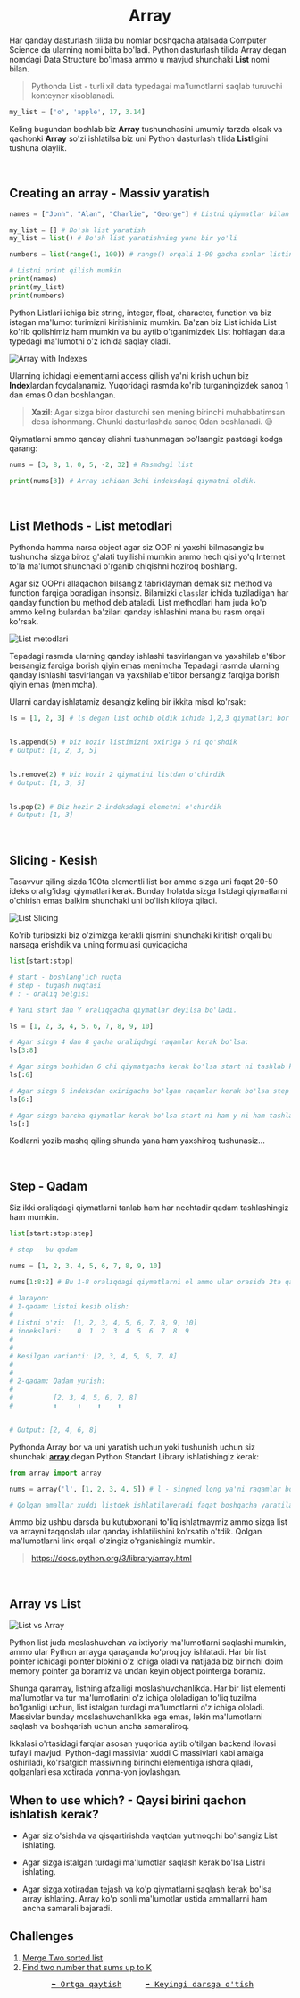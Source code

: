 <h1 align=center><b>Array</b></h1>

Har qanday dasturlash tilida bu nomlar boshqacha atalsada Computer Science da ularning nomi bitta bo'ladi. Python dasturlash tilida Array degan nomdagi Data Structure bo'lmasa ammo u mavjud shunchaki **List** nomi bilan.

> Pythonda List - turli xil data typedagai ma'lumotlarni saqlab turuvchi konteyner xisoblanadi.

```python
my_list = ['o', 'apple', 17, 3.14]
```

Keling bugundan boshlab biz **Array** tushunchasini umumiy tarzda olsak va qachonki **Array** so'zi ishlatilsa biz uni Python dasturlash tilida **List**ligini tushuna olaylik.

<br>

## **Creating an array - Massiv yaratish**

```python
names = ["Jonh", "Alan", "Charlie", "George"] # Listni qiymatlar bilan yaratish.

my_list = [] # Bo'sh list yaratish
my_list = list() # Bo'sh list yaratishning yana bir yo'li

numbers = list(range(1, 100)) # range() orqali 1-99 gacha sonlar listini yaratish.

# Listni print qilish mumkin
print(names)
print(my_list)
print(numbers)
```

Python Listlari ichiga biz string, integer, float, character, function va biz istagan ma'lumot turimizni kiritishimiz mumkin. Ba'zan biz List ichida List ko'rib qolishimiz ham mumkin va bu aytib o'tganimizdek List hohlagan data typedagi ma'lumotni o'z ichida saqlay oladi.

<img src="../Images/array_indices.webp" alt="Array with Indexes">

Ularning ichidagi elementlarni access qilish ya'ni kirish uchun biz **Index**lardan foydalanamiz. Yuqoridagi rasmda ko'rib turganingizdek sanoq 1 dan emas 0 dan boshlangan.

> **Xazil**: Agar sizga biror dasturchi sen mening birinchi muhabbatimsan desa ishonmang. Chunki dasturlashda sanoq 0dan boshlanadi. 😉

Qiymatlarni ammo qanday olishni tushunmagan bo'lsangiz pastdagi kodga qarang:

```python
nums = [3, 8, 1, 0, 5, -2, 32] # Rasmdagi list 

print(nums[3]) # Array ichidan 3chi indeksdagi qiymatni oldik.
```

<br>

## **List Methods - List metodlari**

Pythonda hamma narsa object agar siz OOP ni yaxshi bilmasangiz bu tushuncha sizga biroz g'alati tuyilishi mumkin ammo hech qisi yo'q Internet to'la ma'lumot shunchaki o'rganib chiqishni hoziroq boshlang. 

Agar siz OOPni allaqachon bilsangiz tabriklayman demak siz method va function farqiga boradigan insonsiz. Bilamizki `class`lar ichida tuziladigan har qanday function bu method deb ataladi. List methodlari ham juda ko'p ammo keling bulardan ba'zilari qanday ishlashini mana bu rasm orqali ko'rsak.

<img src="../Images/list_method.jpg" alt="List metodlari">

Tepadagi rasmda ularning qanday ishlashi tasvirlangan va yaxshilab e'tibor bersangiz farqiga borish qiyin emas menimcha
Tepadagi rasmda ularning qanday ishlashi tasvirlangan va yaxshilab e'tibor bersangiz farqiga borish qiyin emas (menimcha).

Ularni qanday ishlatamiz desangiz keling bir ikkita misol ko'rsak:

```python
ls = [1, 2, 3] # ls degan list ochib oldik ichida 1,2,3 qiymatlari bor


ls.append(5) # biz hozir listimizni oxiriga 5 ni qo'shdik
# Output: [1, 2, 3, 5]


ls.remove(2) # biz hozir 2 qiymatini listdan o'chirdik
# Output: [1, 3, 5]


ls.pop(2) # Biz hozir 2-indeksdagi elemetni o'chirdik
# Output: [1, 3]
```

<br>

## **Slicing - Kesish**

Tasavvur qiling sizda 100ta elementli list bor ammo sizga uni faqat 20-50 ideks oralig'idagi qiymatlari kerak. Bunday holatda sizga listdagi qiymatlarni o'chirish emas balkim shunchaki uni bo'lish kifoya qiladi.

<img src="../Images/list_slice.png" alt="List Slicing">

Ko'rib turibsizki biz o'zimizga kerakli qismini shunchaki kiritish orqali bu narsaga erishdik va uning formulasi quyidagicha

```python
list[start:stop]

# start - boshlang'ich nuqta
# step - tugash nuqtasi
# : - oraliq belgisi

# Yani start dan Y oraliqgacha qiymatlar deyilsa bo'ladi.

ls = [1, 2, 3, 4, 5, 6, 7, 8, 9, 10] 

# Agar sizga 4 dan 8 gacha oraliqdagi raqamlar kerak bo'lsa:
ls[3:8]

# Agar sizga boshidan 6 chi qiymatgacha kerak bo'lsa start ni tashlab ketsangiz bo'ladi:
ls[:6]

# Agar sizga 6 indeksdan oxirigacha bo'lgan raqamlar kerak bo'lsa step ni tashlab ketsangiz bo'ladi:
ls[6:]

# Agar sizga barcha qiymatlar kerak bo'lsa start ni ham y ni ham tashlab yuborsangiz bo'ladi:
ls[:]
```

Kodlarni yozib mashq qiling shunda yana ham yaxshiroq tushunasiz...

<br>

## **Step - Qadam**

Siz ikki oraliqdagi qiymatlarni tanlab ham har nechtadir qadam tashlashingiz ham mumkin.

```python
list[start:stop:step]

# step - bu qadam

nums = [1, 2, 3, 4, 5, 6, 7, 8, 9, 10]

nums[1:8:2] # Bu 1-8 oraliqdagi qiymatlarni ol ammo ular orasida 2ta qadam tashla

# Jarayon: 
# 1-qadam: Listni kesib olish:
# 
# Listni o'zi:  [1, 2, 3, 4, 5, 6, 7, 8, 9, 10]
# indekslari:    0  1  2  3  4  5  6  7  8  9
# 
# 
# Kesilgan varianti: [2, 3, 4, 5, 6, 7, 8]
# 
# 
# 2-qadam: Qadam yurish:
# 
#          [2, 3, 4, 5, 6, 7, 8]
#          ⬆     ⬆    ⬆    ⬆


# Output: [2, 4, 6, 8]

```

Pythonda Array bor va uni yaratish uchun yoki tushunish uchun siz shunchaki **[array](https://docs.python.org/3/library/array.html)** degan Python Standart Library ishlatishingiz kerak:

```python
from array import array

nums = array('l', [1, 2, 3, 4, 5]) # l - singned long ya'ni raqamlar bor list

# Qolgan amallar xuddi listdek ishlatilaveradi faqat boshqacha yaratiladi.
```

Ammo biz ushbu darsda bu kutubxonani to'liq ishlatmaymiz ammo sizga list va arrayni taqqoslab ular qanday ishlatilishini ko'rsatib o'tdik. Qolgan ma'lumotlarni link orqali o'zingiz o'rganishingiz mumkin.

> https://docs.python.org/3/library/array.html

<br>

## **Array vs List**

![List vs Array](../Images/array%20vs%20list.svg)

Python list juda moslashuvchan va ixtiyoriy ma'lumotlarni saqlashi mumkin, ammo ular Python arrayga qaraganda ko'proq joy ishlatadi. Har bir list pointer ichidagi pointer blokini o'z ichiga oladi va natijada biz birinchi doim memory pointer ga boramiz va undan keyin object pointerga boramiz.

Shunga qaramay, listning afzalligi moslashuvchanlikda. Har bir list elementi ma'lumotlar va tur ma'lumotlarini o'z ichiga ololadigan to'liq tuzilma bo'lganligi uchun, list istalgan turdagi ma'lumotlarni o'z ichiga ololadi. Massivlar bunday moslashuvchanlikka ega emas, lekin ma'lumotlarni saqlash va boshqarish uchun ancha samaraliroq.

Ikkalasi o'rtasidagi farqlar asosan yuqorida aytib o'tilgan backend ilovasi tufayli mavjud. Python-dagi massivlar xuddi C massivlari kabi amalga oshiriladi, ko'rsatgich massivning birinchi elementiga ishora qiladi, qolganlari esa xotirada yonma-yon joylashgan.

## **When to use which? - Qaysi birini qachon ishlatish kerak?**

- Agar siz o'sishda va qisqartirishda vaqtdan yutmoqchi bo'lsangiz List ishlating.

- Agar sizga istalgan turdagi ma'lumotlar saqlash kerak bo'lsa Listni ishlating.

- Agar sizga xotiradan tejash va ko'p qiymatlarni saqlash kerak bo'lsa array ishlating. Array ko'p sonli ma'lumotlar ustida ammallarni ham ancha samarali bajaradi. 

## **Challenges**

1. [Merge Two sorted list](https://leetcode.com/problems/merge-two-sorted-lists/)
2. [Find two number that sums up to K](https://www.google.com/search?q=Find+two+number+that+up+to+k&oq=Find+two+number+that+up+to+k&aqs=chrome..69i57.6405j0j9&sourceid=chrome&ie=UTF-8)


<pre align=center> <a href="./Doc.md">⬅️ Ortga qaytish</a>     <a href="./Linked%20List.md">➡️ Keyingi darsga o'tish</a></pre>

<!-- <img src="../Images/" alt="List vs Array"> -->